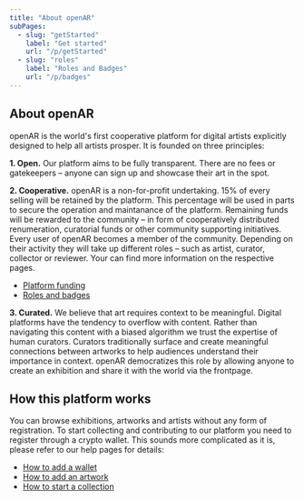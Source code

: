 ```yaml
---
title: "About openAR"
subPages: 
  - slug: "getStarted"
    label: "Get started"
    url: "/p/getStarted"
  - slug: "roles"
    label: "Roles and Badges"
    url: "/p/badges"
---
```


## About openAR

openAR is the world's first cooperative platform for digital artists explicitly designed to help all artists prosper. It is founded on three principles:

**1. Open.** Our platform aims to be fully transparent. There are no fees or gatekeepers – anyone can sign up and showcase their art in the spot. 

**2. Cooperative.** openAR is a non-for-profit undertaking. 15% of every selling will be retained by the platform. This percentage will be used in parts to secure the operation and maintanance of the platform. Remaining funds will be rewarded to the community – in form of cooperatively distributed renumeration, curatorial funds or other community supporting initiatives. Every user of openAR becomes a member of the community. Depending on their activity they will take up different roles – such as artist, curator, collector or reviewer.  Your can find more information on the respective pages.

- [Platform funding](/p/funding) 
- [Roles and badges](/p/badges) 

**3. Curated.** We believe that art requires context to be meaningful. Digital platforms have the tendency to overflow with content. Rather than navigating this content with a biased algorithm we trust the expertise of human curators. Curators traditionally surface and create meaningful connections between artworks to help audiences understand their importance in context. openAR democratizes this role by allowing anyone to create an exhibition and share it with the world via the frontpage.

## How this platform works

You can browse exhibitions, artworks and artists without any form of registration. To start collecting and contributing to our platform you need to register through a crypto wallet. This sounds more complicated as it is, please refer to our help pages for details:

- [How to add a wallet](/p/howTo-wallet)
- [How to add an artwork](/p/howTo-artwork)
- [How to start a collection](/p/howTo-collection)
